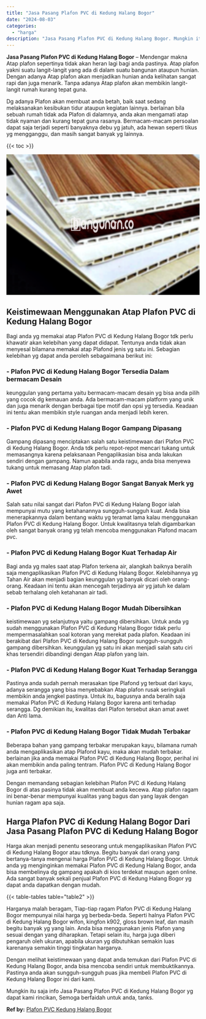 ```yaml
---
title: "Jasa Pasang Plafon PVC di Kedung Halang Bogor"
date: "2024-08-03"
categories: 
  - "harga"
description: "Jasa Pasang Plafon PVC di Kedung Halang Bogor. Mungkin itu saja info Jasa Pasang Plafon PVC di Kedung Halang Bogor yg dapat kami rincikan, Semoga berfaidah u..."
---
```


**Jasa Pasang Plafon PVC di Kedung Halang Bogor** – Mendengar makna Atap plafon sepertinya tidak akan heran lagi bagi anda pastinya. Atap plafon yakni suatu langit-langit yang ada di dalam suatu bangunan ataupun hunian. Dengan adanya Atap plafon akan menjadikan hunian anda kelihatan sangat rapi dan juga menarik. Tanpa adanya Atap plafon akan membikin langit-langit rumah kurang tepat guna.

Dg adanya Plafon akan membuat anda betah, baik saat sedang melaksanakan kesibukan tidur ataupun kegiatan lainnya. berlainan bila sebuah rumah tidak ada Plafon di dalamnya, anda akan mengamati atap tidak nyaman dan kurang tepat guna rasanya. Bermacam-macam persoalan dapat saja terjadi seperti banyaknya debu yg jatuh, ada hewan seperti tikus yg mengganggu, dan masih sangat banyak yg lainnya.

{{< toc >}}

![Jasa Pasang Plafon PVC di Kedung Halang Bogor](/images/flafond-pvc-murah12.png)

## Keistimewaan Menggunakan Atap Plafon PVC di Kedung Halang Bogor

Bagi anda yg memakai atap Plafon PVC di Kedung Halang Bogor tdk perlu khawatir akan kelebihan yang dapat didapat. Tentunya anda tidak akan menyesal bilamana memakai atap Plafond jenis yg satu ini. Sebagian kelebihan yg dapat anda peroleh sebagaimana berikut ini:

### \- Plafon PVC di Kedung Halang Bogor Tersedia Dalam bermacam Desain

keunggulan yang pertama yaitu bermacam-macam desain yg bisa anda pilih yang cocok dg kemauan anda. Ada bermacam-macam platform yang unik dan juga menarik dengan berbagai tipe motif dan opsi yg tersedia. Keadaan ini tentu akan membikin style ruangan anda menjadi lebih keren.

### \- Plafon PVC di Kedung Halang Bogor Gampang Dipasang

Gampang dipasang menciptakan salah satu keistimewaan dari Plafon PVC di Kedung Halang Bogor. Anda tdk perlu repot-repot mencari tukang untuk memasangnya karena pelaksanaan Pengaplikasian bisa anda lakukan sendiri dengan gampang. Namun apabila anda ragu, anda bisa menyewa tukang untuk memasang Atap plafon tadi.

### \- Plafon PVC di Kedung Halang Bogor Sangat Banyak Merk yg Awet

Salah satu nilai sangat dari Plafon PVC di Kedung Halang Bogor ialah mempunyai mutu yang ketahanannya sungguh-sungguh kuat. Anda bisa menerapkannya dalam bentang waktu yg teramat lama kalau menggunakan Plafon PVC di Kedung Halang Bogor. Untuk kwalitasnya telah digambarkan oleh sangat banyak orang yg telah mencoba menggunakan Plafond macam pvc.

### \- Plafon PVC di Kedung Halang Bogor Kuat Terhadap Air

Bagi anda yg males saat atap Plafon terkena air, alangkah baiknya beralih saja mengaplikasikan Plafon PVC di Kedung Halang Bogor. Kelebihannya yg Tahan Air akan menjadi bagian keunggulan yg banyak dicari oleh orang-orang. Keadaan ini tentu akan mencegah terjadinya air yg jatuh ke dalam sebab terhalang oleh ketahanan air tadi.

### \- Plafon PVC di Kedung Halang Bogor Mudah Dibersihkan

keistimewaan yg selanjutnya yaitu gampang dibersihkan. Untuk anda yg sudah menggunakan Plafon PVC di Kedung Halang Bogor tidak perlu mempermasalahkan soal kotoran yang merekat pada plafon. Keadaan ini berakibat dari Plafon PVC di Kedung Halang Bogor sungguh-sungguh gampang dibersihkan. keunggulan yg satu ini akan menjadi salah satu ciri khas tersendiri dibandingi dengan Atap plafon yang lain.

### \- Plafon PVC di Kedung Halang Bogor Kuat Terhadap Serangga

Pastinya anda sudah pernah merasakan tipe Plafond yg terbuat dari kayu, adanya serangga yang bisa menyebabkan Atap plafon rusak seringkali membikin anda jengkel pastinya. Untuk itu, bagusnya anda beralih saja memakai Plafon PVC di Kedung Halang Bogor karena anti terhadap serangga. Dg demikian itu, kwalitas dari Plafon tersebut akan amat awet dan Anti lama.

### \- Plafon PVC di Kedung Halang Bogor Tidak Mudah Terbakar

Beberapa bahan yang gampang terbakar merupakan kayu, bilamana rumah anda mengaplikasikan atap Plafond kayu, maka akan mudah terbakar. berlainan jika anda memakai Plafon PVC di Kedung Halang Bogor, perihal ini akan membikin anda paling tentram. Plafon PVC di Kedung Halang Bogor juga anti terbakar.

Dengan memandang sebagian kelebihan Plafon PVC di Kedung Halang Bogor di atas pasinya tidak akan membuat anda kecewa. Atap plafon ragam ini benar-benar mempunyai kualitas yang bagus dan yang layak dengan hunian ragam apa saja.

## Harga Plafon PVC di Kedung Halang Bogor Dari Jasa Pasang Plafon PVC di Kedung Halang Bogor

Harga akan menjadi penentu seseorang untuk mengaplikasikan Plafon PVC di Kedung Halang Bogor atau tdknya. Begitu banyak dari orang yang bertanya-tanya mengenai harga Plafon PVC di Kedung Halang Bogor. Untuk anda yg menginginkan memakai Plafon PVC di Kedung Halang Bogor, anda bisa membelinya dg gampang apakah di kios terdekat maupun agen online. Ada sangat banyak sekali penjual Plafon PVC di Kedung Halang Bogor yg dapat anda dapatkan dengan mudah.

{{< table-tables table="table2" >}}

Harganya malah beragam, Tiap-tiap ragam Plafon PVC di Kedung Halang Bogor mempunyai nilai harga yg berbeda-beda. Seperti halnya Plafon PVC di Kedung Halang Bogor wifon, kingfon k902, gloss brown leaf, dan masih begitu banyak yg yang lain. Anda bisa menggunakan jenis Plafon yang sesuai dengan yang diharapkan. Tetapi selain itu, harga juga diberi pengaruh oleh ukuran, apabila ukuran yg dibutuhkan semakin luas karenanya semakin tinggi tingkatan harganya.

Dengan melihat keistimewaan yang dapat anda temukan dari Plafon PVC di Kedung Halang Bogor, anda bisa mencoba sendiri untuk membuktikannya. Pastinya anda akan sungguh-sungguh puas jika membeli Plafon PVC di Kedung Halang Bogor ini dari kami.

Mungkin itu saja info Jasa Pasang Plafon PVC di Kedung Halang Bogor yg dapat kami rincikan, Semoga berfaidah untuk anda, tanks.

**Ref by:** [Plafon PVC Kedung Halang Bogor](https://id.wikipedia.org/wiki/Plafon)
